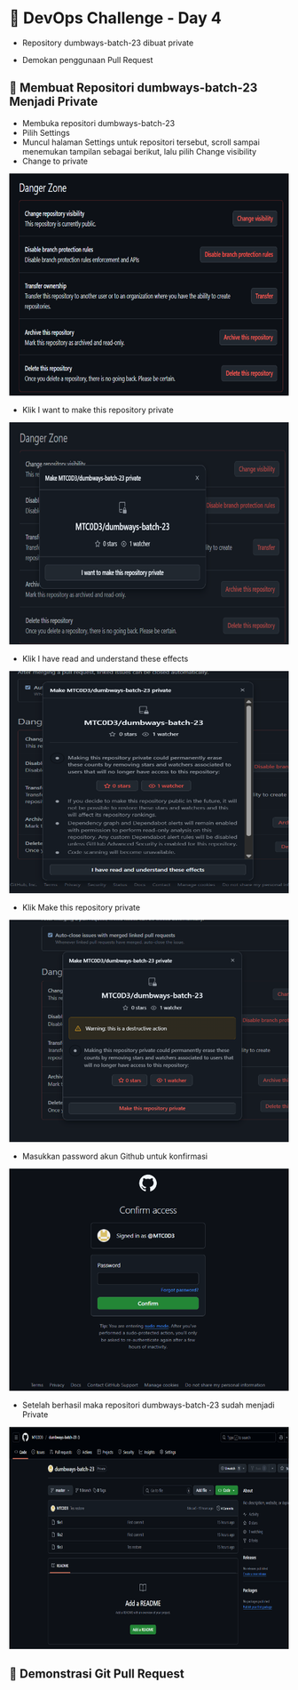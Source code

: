 # 📘 DevOps Challenge - Day 4

- Repository dumbways-batch-23 dibuat private

- Demokan penggunaan Pull Request

## 📃 Membuat Repositori dumbways-batch-23 Menjadi Private

- Membuka repositori dumbways-batch-23
- Pilih Settings
- Muncul halaman Settings untuk repositori tersebut, scroll sampai menemukan tampilan sebagai berikut, lalu pilih Change visibility
- Change to private

<img src="image.png" width="700" height="400" />

- Klik I want to make this repository private

<img src="image-1.png" width="700" height="400" />

- Klik I have read and understand these effects

<img src="image-2.png" width="700" height="400" />

- Klik Make this repository private

<img src="image-3.png" width="700" height="400" />

- Masukkan password akun Github untuk konfirmasi

<img src="image-4.png" width="700" height="400" />

- Setelah berhasil maka repositori dumbways-batch-23 sudah menjadi Private

<img src="image-5.png" width="700" height="400" />

## 📝 Demonstrasi Git Pull Request
